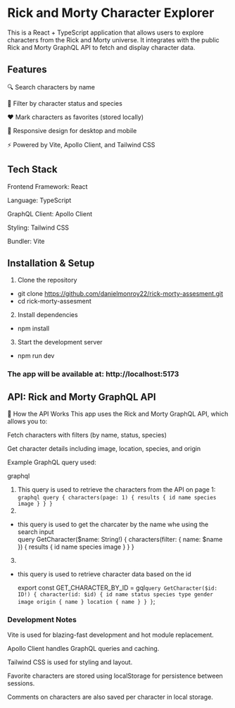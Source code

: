 # Rick and Morty Character Explorer

This is a React + TypeScript application that allows users to explore characters from the Rick and Morty universe. It integrates with the public Rick and Morty GraphQL API to fetch and display character data.

## Features
🔍 Search characters by name

🎯 Filter by character status and species

❤️ Mark characters as favorites (stored locally)

📱 Responsive design for desktop and mobile

⚡ Powered by Vite, Apollo Client, and Tailwind CSS

## Tech Stack
Frontend Framework: React

Language: TypeScript

GraphQL Client: Apollo Client

Styling: Tailwind CSS

Bundler: Vite


## Installation & Setup
1. Clone the repository
- git clone https://github.com/danielmonroy22/rick-morty-assesment.git
- cd rick-morty-assesment
2. Install dependencies
- npm install
3. Start the development server
- npm run dev
### The app will be available at: http://localhost:5173


## API: Rick and Morty GraphQL API

📡 How the API Works
This app uses the Rick and Morty GraphQL API, which allows you to:

Fetch characters with filters (by name, status, species)

Get character details including image, location, species, and origin

Example GraphQL query used:

graphql
 1. This query is used to retrieve the characters from the API on page 1: 
```graphql query { characters(page: 1) { results { id name species image } } } ``` 
2. 
- this query is used to get the charcater by the name whe using the search input  
 query GetCharacter($name: String!) {
    characters(filter: { name: $name }) {
      results {
        id
        name
        species
        image
      }
    }
  }
3. 
- this query is used to retrieve character data based on the id

  export const GET_CHARACTER_BY_ID = gql`
  query GetCharacter($id: ID!) {
    character(id: $id) {
      id
      name
      status
      species
      type
      gender
      image
      origin {
        name
      }
      location {
        name
      }
    }
  }
`;


### Development Notes
Vite is used for blazing-fast development and hot module replacement.

Apollo Client handles GraphQL queries and caching.

Tailwind CSS is used for styling and layout.

Favorite characters are stored using localStorage for persistence between sessions.

Comments on characters are also saved per character in local storage.
